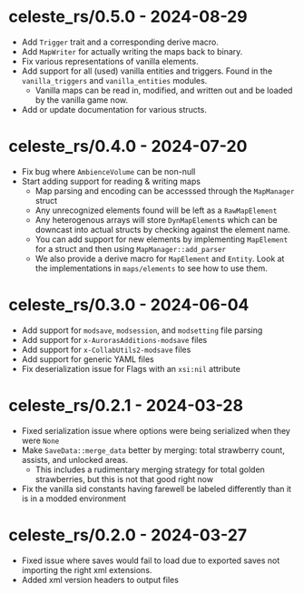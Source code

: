 # celeste_rs/0.5.0 - 2024-08-29
- Add `Trigger` trait and a corresponding derive macro.
- Add `MapWriter` for actually writing the maps back to binary.
- Fix various representations of vanilla elements.
- Add support for all (used) vanilla entities and triggers. Found in the `vanilla_triggers` and `vanilla_entities` modules.
    - Vanilla maps can be read in, modified, and written out and be loaded by the vanilla game now.
- Add or update documentation for various structs.

# celeste_rs/0.4.0 - 2024-07-20
- Fix bug where `AmbienceVolume` can be non-null
- Start adding support for reading & writing maps
    - Map parsing and encoding can be accesssed through the `MapManager` struct
    - Any unrecognized elements found will be left as a `RawMapElement`
    - Any heterogenous arrays will store `DynMapElement`s which can be downcast into actual structs by checking against the element name.
    - You can add support for new elements by implementing `MapElement` for a struct and then using `MapManager::add_parser`
    - We also provide a derive macro for `MapElement` and `Entity`. Look at the implementations in `maps/elements` to see how to use them. 

# celeste_rs/0.3.0 - 2024-06-04
- Add support for `modsave`, `modsession`, and `modsetting` file parsing
- Add support for `x-AurorasAdditions-modsave` files
- Add support for `x-CollabUtils2-modsave` files
- Add support for generic YAML files
- Fix deserialization issue for Flags with an `xsi:nil` attribute

# celeste_rs/0.2.1 - 2024-03-28
- Fixed serialization issue where options were being serialized when they were `None`
- Make `SaveData::merge_data` better by merging: total strawberry count, assists, and unlocked areas. 
  - This includes a rudimentary merging strategy for total golden strawberries, but this is not that good right now 
- Fix the vanilla sid constants having farewell be labeled differently than it is in a modded environment

# celeste_rs/0.2.0 - 2024-03-27
- Fixed issue where saves would fail to load due to exported saves not importing the right xml extensions.
- Added xml version headers to output files
